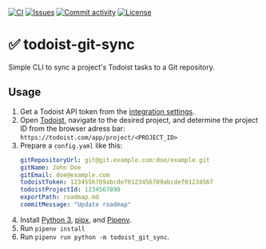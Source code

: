 [![CI](https://img.shields.io/github/actions/workflow/status/heinrichreimer/todoist-git-sync/export.yml?branch=main&label=export&style=flat-square)](https://github.com/heinrichreimer/todoist-git-sync/actions/workflows/export.yml)
[![Issues](https://img.shields.io/github/issues/heinrichreimer/todoist-git-sync?style=flat-square)](https://github.com/heinrichreimer/todoist-git-sync/issues)
[![Commit activity](https://img.shields.io/github/commit-activity/m/heinrichreimer/todoist-git-sync?style=flat-square)](https://github.com/heinrichreimer/todoist-git-sync/commits)
[![License](https://img.shields.io/github/license/heinrichreimer/todoist-git-sync?style=flat-square)](LICENSE)

# ✅ todoist-git-sync

Simple CLI to sync a project's Todoist tasks to a Git repository.

## Usage

1. Get a Todoist API token from the [integration settings](https://todoist.com/app/settings/integrations).
2. Open [Todoist](https://todoist.com/app/), navigate to the desired project, and determine the project ID from the browser adress bar: `https://todoist.com/app/project/<PROJECT_ID>`
3. Prepare a `config.yaml` like this:
    ```yaml
    gitRepositoryUrl: git@git.example.com:doe/example.git
    gitName: John Doe
    gitEmail: doe@example.com
    todoistToken: 1234556789abcdef0123456789abcdef01234567
    todoistProjectId: 1234567890
    exportPath: roadmap.md
    commitMessage: "Update roadmap"
    ```
4. Install [Python 3](https://python.org/downloads/), [pipx](https://pipxproject.github.io/pipx/installation/#install-pipx), and [Pipenv](https://pipenv.pypa.io/en/latest/install/#isolated-installation-of-pipenv-with-pipx).
5. Run `pipenv install`
5. Run `pipenv run python -m todoist_git_sync`.
